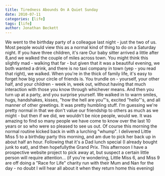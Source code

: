 ```yaml
---
title: Tiredness Abounds On A Quiet Sunday
date: 2010-07-11
categories: [life]
tags: [life]
author: Jonathan Beckett
---
```


We went to the birthday party of a colleague last night - just the two of us. Most people would view this as a normal kind of thing to do on a Saturday night. If you have three children, it's rare Our baby sitter arrived a little after 8,and we walked the couple of miles across town. You might think this slightly mad - walking that far - but given that it was a beautiful evening, we both wanted a drink, and there is no taxi company in town (yep - you read that right), we walked. When you're in the thick of family life, it's easy to forget how big your circle of friends is. You trundle on - yourself, your other half, and your children - week in, week out, without having that much interaction with those you know through whichever means. And then you turn up at a party, and you surprise yourself. We walked in to warm smiles, hugs, handshakes, kisses, "how the hell are you"'s, excited "hello"'s, and all manner of other greetings. It was pretty humbling stuff. I'm guessing we're pretty normal in that we don't value our friendship to others as much as we might - but then if we did, we wouldn't be nice people, would we. It was amazing to find so many people we have come to know over the last 10 years or so who were so pleased to see us out. Of course this morning the normal routine kicked back in with a lurching "whump". I delivered Little Miss 5 to a birthday party this morning, and am due to pick her back up in about half an hour. Following that it's a Dad lunch special (I already bought junk to eat), and then hopefullythe Grand Prix. This afternoon I have a prospective website project to pick away at, but suspect a certain little person will require attention... (if you're wondering, Little Miss 6, and Miss 9 are off doing a "Race for Life" charity run with their Mum and Nan for the day - no doubt I will hear all about it when they return home this evening)